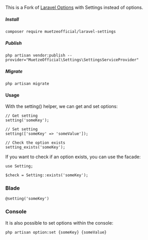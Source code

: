 This is a Fork of [Laravel Options](https://github.com/appstract/laravel-options) with Settings instead of options.


##### Install  
`composer require muetzeofficial/laravel-settings`

##### Publish
`php artisan vendor:publish --provider="MuetzeOfficial\Settings\SettingsServiceProvider"`

##### Migrate
`php artisan migrate`


#### Usage
With the setting() helper, we can get and set options:
```
// Get setting
setting('someKey');

// Set setting
setting(['someKey' => 'someValue']);

// Check the option exists
setting_exists('someKey');
```

If you want to check if an option exists, you can use the facade:
```
use Setting;

$check = Setting::exists('someKey');
```
### Blade
```
@setting('someKey')
```
### Console
It is also possible to set options within the console:
```
php artisan option:set {someKey} {someValue}
```
